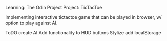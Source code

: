 Learning: The Odin Project Project: TicTacToe 

Implementing interactive tictactoe game that can be played in browser, w/ option to play against AI.

ToDO
create AI
Add functionality to HUD buttons
Stylize
add localStorage